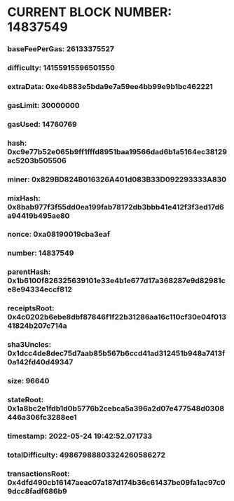 # CURRENT BLOCK NUMBER: 14837549

### baseFeePerGas: 26133375527
### difficulty: 14155915596501550
### extraData: 0xe4b883e5bda9e7a59ee4bb99e9b1bc462221
### gasLimit: 30000000
### gasUsed: 14760769
### hash: 0xc9e77b52e065b9ff1fffd8951baa19566dad6b1a5164ec38129ac5203b505506
### miner: 0x829BD824B016326A401d083B33D092293333A830
### mixHash: 0x8bab977f3f55dd0ea199fab78172db3bbb41e412f3f3ed17d6a94419b495ae80
### nonce: 0xa08190019cba3eaf
### number: 14837549
### parentHash: 0x1b6100f826325639101e33e4b1e677d17a368287e9d82981ce8e94334eccf812
### receiptsRoot: 0x4c0202b6ebe8dbf87846f1f22b31286aa16c110cf30e04f01341824b207c714a
### sha3Uncles: 0x1dcc4de8dec75d7aab85b567b6ccd41ad312451b948a7413f0a142fd40d49347
### size: 96640
### stateRoot: 0x1a8bc2e1fdb1d0b5776b2cebca5a396a2d07e477548d0308446a306fc3288ee1
### timestamp: 2022-05-24 19:42:52.071733
### totalDifficulty: 49867988803324260586272
### transactionsRoot: 0x4dfd490cb16147aeac07a187d174b36c61437be09fa1ac97c09dcc8fadf686b9

